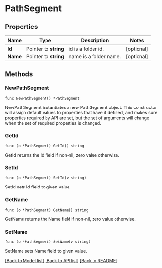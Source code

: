 # PathSegment

## Properties

Name | Type | Description | Notes
------------ | ------------- | ------------- | -------------
**Id** | Pointer to **string** | id is a folder id. | [optional] 
**Name** | Pointer to **string** | name is a folder name. | [optional] 

## Methods

### NewPathSegment

`func NewPathSegment() *PathSegment`

NewPathSegment instantiates a new PathSegment object.
This constructor will assign default values to properties that have it defined,
and makes sure properties required by API are set, but the set of arguments
will change when the set of required properties is changed.

### GetId

`func (o *PathSegment) GetId() string`

GetId returns the Id field if non-nil, zero value otherwise.

### SetId

`func (o *PathSegment) SetId(v string)`

SetId sets Id field to given value.

### GetName

`func (o *PathSegment) GetName() string`

GetName returns the Name field if non-nil, zero value otherwise.

### SetName

`func (o *PathSegment) SetName(v string)`

SetName sets Name field to given value.


[[Back to Model list]](../README.md#documentation-for-models) [[Back to API list]](../README.md#documentation-for-api-endpoints) [[Back to README]](../README.md)


